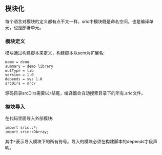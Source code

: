 ## 模块化
每个语言对模块的定义都有点不太一样，sric中模块既是命名空间，也是编译单元，也是部署单元。

### 模块定义
模块通过构建脚本来定义，构建脚本以scm为扩展名:
```
name = demo
summary = demo library
outType = lib
version = 1.0
depends = sys 1.0
srcDirs = src/
```
源码目录srcDirs需要以`/`结尾，编译器会自动搜索目录下的所有.sric文件。

### 模块导入
在代码里面导入外部模块:
```
import sric::*;
import sric::DArray;
```
其中`*`表示导入模块下的所有符号。导入的模块必须在构建脚本的depends字段声明。
